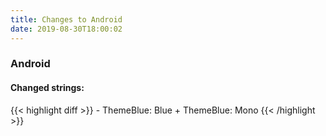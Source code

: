 ```yaml
---
title: Changes to Android
date: 2019-08-30T18:00:02
---
```

<h3>Android</h3>
<h4>Changed strings:</h4>
{{< highlight diff >}}
- ThemeBlue: Blue
+ ThemeBlue: Mono
{{< /highlight >}}
